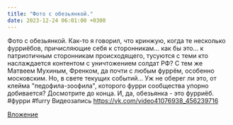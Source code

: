 ```yaml
---
title: "Фото с обезьянкой."
date: 2023-12-24 06:01:00 +0300
---
```


Фото с обезьянкой.
Как-то я говорил, что кринжую, когда те несколько фурриёбов, причисляющие себя к сторонникам... как бы это... к патриотичным сторонникам происходящего, тусуются с теми кто наслаждается контентом с уничтожением солдат РФ? С тем же Матвеем Мухиным, Френком, да почти с любым фуррём, особенно московским.
Но, в свете текущих событий... Уж не оберег ли это, от клейма "педофила-зоофила", которого фурри сообщества упорно добивается?
Досмотрите до конца. И, да, обезьянка - это фурриёб.
#фурри #furry
Видеозапись
https://vk.com/video41076938_456239716

[Вложение](https://vk.com/video41076938_456239716)
